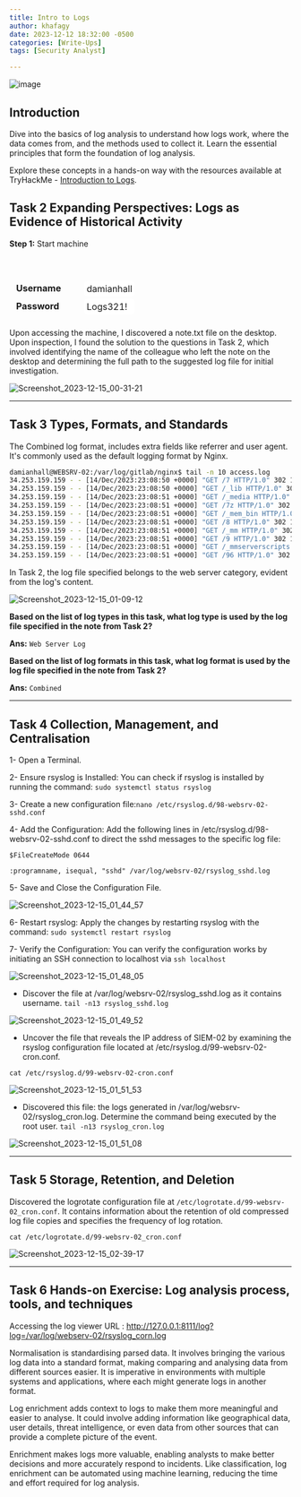 ```yaml
---
title: Intro to Logs
author: khafagy
date: 2023-12-12 18:32:00 -0500
categories: [Write-Ups]
tags: [Security Analyst]

---
```

![image](https://github.com/5afagy/5afagy.github.io/assets/115117722/1a06c0fc-240d-4822-8abd-ccd49d1de42d)

## Introduction

Dive into the basics of log analysis to understand how logs work, where the data comes from, and the methods used to collect it. Learn the essential principles that form the foundation of log analysis.

Explore these concepts in a hands-on way with the resources available at TryHackMe - [Introduction to Logs](https://tryhackme.com/room/introtologs#).

## Task 2 Expanding Perspectives: Logs as Evidence of Historical Activity 

**Step 1:** Start machine 

 <span style="text-align: left; padding-left: 20px; font-size: 20px; width: 100%;">
            <table style="width: 100%; border-spacing: 4px; border-collapse: separate;">
                <tbody>
                    <tr>
                        <td style="width: 110px;"><b>Username</b></td>
                        <td style="background-color: white; border-radius: 5px; padding: 4px; --darkreader-inline-bgcolor: #181a1b;">damianhall</td>
                    </tr>
                    <tr>
                        <td><b>Password</b></td>
                        <td style="background-color: white; border-radius: 5px; padding: 4px; --darkreader-inline-bgcolor: #181a1b;">Logs321!</td>
                    </tr>
                    <tr>
                    </tr>
                </tbody>
            </table>
 </span>
 
Upon accessing the machine, I discovered a note.txt file on the desktop. Upon inspection, I found the solution to the questions in Task 2, which involved identifying the name of the colleague who left the note on the desktop and determining the full path to the suggested log file for initial investigation.

![Screenshot_2023-12-15_00-31-21](https://github.com/5afagy/5afagy.github.io/assets/115117722/172847a4-631c-456f-afbb-2bd7e4955c8e)


---
## Task 3 Types, Formats, and Standards 

The Combined log format, includes extra fields like referrer and user agent. It's commonly used as the default logging format by Nginx.

```bash
damianhall@WEBSRV-02:/var/log/gitlab/nginx$ tail -n 10 access.log
34.253.159.159 - - [14/Dec/2023:23:08:50 +0000] "GET /7 HTTP/1.0" 302 102 "" "Mozilla/4.0 (compatible; MSIE 6.0; Windows NT 5.1)" -
34.253.159.159 - - [14/Dec/2023:23:08:50 +0000] "GET /_lib HTTP/1.0" 302 102 "" "Mozilla/4.0 (compatible; MSIE 6.0; Windows NT 5.1)" -
34.253.159.159 - - [14/Dec/2023:23:08:51 +0000] "GET /_media HTTP/1.0" 302 102 "" "Mozilla/4.0 (compatible; MSIE 6.0; Windows NT 5.1)" -
34.253.159.159 - - [14/Dec/2023:23:08:51 +0000] "GET /7z HTTP/1.0" 302 102 "" "Mozilla/4.0 (compatible; MSIE 6.0; Windows NT 5.1)" -
34.253.159.159 - - [14/Dec/2023:23:08:51 +0000] "GET /_mem_bin HTTP/1.0" 302 102 "" "Mozilla/4.0 (compatible; MSIE 6.0; Windows NT 5.1)" -
34.253.159.159 - - [14/Dec/2023:23:08:51 +0000] "GET /8 HTTP/1.0" 302 102 "" "Mozilla/4.0 (compatible; MSIE 6.0; Windows NT 5.1)" -
34.253.159.159 - - [14/Dec/2023:23:08:51 +0000] "GET /_mm HTTP/1.0" 302 102 "" "Mozilla/4.0 (compatible; MSIE 6.0; Windows NT 5.1)" -
34.253.159.159 - - [14/Dec/2023:23:08:51 +0000] "GET /9 HTTP/1.0" 302 102 "" "Mozilla/4.0 (compatible; MSIE 6.0; Windows NT 5.1)" -
34.253.159.159 - - [14/Dec/2023:23:08:51 +0000] "GET /_mmserverscripts HTTP/1.0" 302 102 "" "Mozilla/4.0 (compatible; MSIE 6.0; Windows NT 5.1)" -
34.253.159.159 - - [14/Dec/2023:23:08:51 +0000] "GET /96 HTTP/1.0" 302 102 "" "Mozilla/4.0 (compatible; MSIE 6.0; Windows NT 5.1)" -
```
In Task 2, the log file specified belongs to the web server category, evident from the log's content.

![Screenshot_2023-12-15_01-09-12](https://github.com/5afagy/5afagy.github.io/assets/115117722/7e78c58b-0de2-46e6-99a7-20acb311c628)


**Based on the list of log types in this task, what log type is used by the log file specified in the note from Task 2?** <br>

**Ans:** `Web Server Log` 

**Based on the list of log formats in this task, what log format is used by the log file specified in the note from Task 2?** <br>

**Ans:** `Combined`

---
## Task 4 Collection, Management, and Centralisation

1- Open a Terminal. <br>

2- Ensure rsyslog is Installed: You can check if rsyslog is installed by running the command: `sudo systemctl status rsyslog` <br>

3-  Create a new configuration file:`nano /etc/rsyslog.d/98-websrv-02-sshd.conf`<br>

4- Add the Configuration: Add the following lines in /etc/rsyslog.d/98-websrv-02-sshd.conf to direct the sshd messages to the specific log file: 
```
$FileCreateMode 0644 

:programname, isequal, "sshd" /var/log/websrv-02/rsyslog_sshd.log
```
5- Save and Close the Configuration File. <br>


![Screenshot_2023-12-15_01_44_57](https://github.com/5afagy/5afagy.github.io/assets/115117722/87387bd7-d395-40de-9a92-c74bf3d13a8a)

6- Restart rsyslog: Apply the changes by restarting rsyslog with the command: `sudo systemctl restart rsyslog` <br> 

7- Verify the Configuration: You can verify the configuration works by initiating an SSH connection to localhost via `ssh localhost` <br>

![Screenshot_2023-12-15_01_48_05](https://github.com/5afagy/5afagy.github.io/assets/115117722/5ae41304-2861-4dc7-abbf-f5b9edc477e2)

- Discover the file at /var/log/websrv-02/rsyslog_sshd.log as it contains username.
  `tail -n13 rsyslog_sshd.log`
  
![Screenshot_2023-12-15_01_49_52](https://github.com/5afagy/5afagy.github.io/assets/115117722/9fb97718-998c-443e-84e8-998f0afc0f24)

- Uncover the file that reveals the IP address of SIEM-02 by examining the rsyslog configuration file located at /etc/rsyslog.d/99-websrv-02-cron.conf. <br>

`cat /etc/rsyslog.d/99-websrv-02-cron.conf`

![Screenshot_2023-12-15_01_51_53](https://github.com/5afagy/5afagy.github.io/assets/115117722/a07b0671-5010-4af6-b293-0bc5e581fd81)

- Discovered this file: the logs generated in /var/log/websrv-02/rsyslog_cron.log. Determine the command being executed by the root user.
  `tail -n13 rsyslog_cron.log`
  
![Screenshot_2023-12-15_01_51_08](https://github.com/5afagy/5afagy.github.io/assets/115117722/b43cede7-2cc5-456b-ab91-519a88874473)


---
## Task 5 Storage, Retention, and Deletion 

Discovered the logrotate configuration file at `/etc/logrotate.d/99-websrv-02_cron.conf`. It contains information about the retention of old compressed log file copies and specifies the frequency of log rotation.

`cat /etc/logrotate.d/99-websrv-02_cron.conf`

![Screenshot_2023-12-15_02-39-17](https://github.com/5afagy/5afagy.github.io/assets/115117722/0cfcfe75-a8f9-4dd5-b116-23db8fab9cc8)


---
## Task 6 Hands-on Exercise: Log analysis process, tools, and techniques 
Accessing the log viewer URL : http://127.0.0.1:8111/log?log=/var/log/webserv-02/rsyslog_corn.log

Normalisation is standardising parsed data. It involves bringing the various log data into a standard format, making comparing and analysing data from different sources easier. It is imperative in environments with multiple systems and applications, where each might generate logs in another format. 


Log enrichment adds context to logs to make them more meaningful and easier to analyse. It could involve adding information like geographical data, user details, threat intelligence, or even data from other sources that can provide a complete picture of the event.

Enrichment makes logs more valuable, enabling analysts to make better decisions and more accurately respond to incidents. Like classification, log enrichment can be automated using machine learning, reducing the time and effort required for log analysis. 

